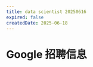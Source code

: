 ```yaml
---
title: data scientist 20250616
expired: false
createdDate: 2025-06-18
---
```


# Google 招聘信息

<JobPostingTable job-posting-json-path="google/data/data-scientist-20250616.json" />

